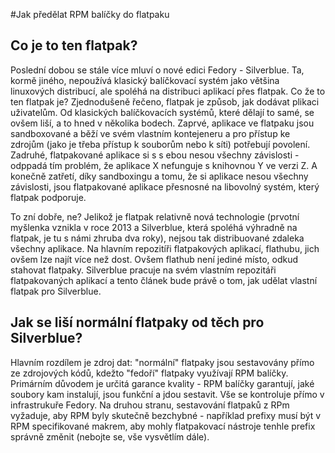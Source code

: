 #Jak předělat RPM balíčky do flatpaku

## Co je to ten flatpak?

Poslední dobou se stále více mluví o nové edici Fedory - Silverblue. Ta, kormě jiného, nepoužívá klasický balíčkovací systém jako většina linuxových distribucí, ale spoléhá na distribuci aplikací přes flatpak. Co že to ten flatpak je? Zjednodušeně řečeno, flatpak je způsob, jak dodávat plikaci uživatelům. Od klasických balíčkovacích systémů, které dělají to samé, se ovšem liší, a to hned v několika bodech. 
Zaprvé, aplikace ve flatpaku jsou sandboxované a běží ve svém vlastním kontejeneru a pro přístup ke zdrojům (jako je třeba přístup k souborům nebo k síti) potřebují povolení. Zadruhé, flatpakované aplikace si s s ebou nesou všechny závislosti - odppadá tím problém, že aplikace X nefunguje s knihovnou Y ve verzi Z. A konečně zatřetí, díky sandboxingu a tomu, že si aplikace nesou všechny závislosti, jsou flatpakované aplikace přesnosné na libovolný systém, který flatpak podporuje.  

To zní dobře, ne? Jelikož je flatpak relativně nová technologie (prvotní myšlenka vznikla v roce 2013 a Silverblue, která spoléhá výhradně na flatpak, je tu s námi zhruba dva roky), nejsou tak distribuované zdaleka všechny aplikace. Na hlavním repozitíři flatpakových aplikací, flathubu, jich ovšem lze najít více než dost. Ovšem flathub není jediné místo, odkud stahovat flatpaky. Silverblue pracuje na svém vlastním repozitáři flatpakovaných aplikací a tento článek bude právě o tom, jak udělat vlastní flatpak pro Silverblue.

## Jak se liší normální flatpaky od těch pro Silverblue?

Hlavním rozdílem je zdroj dat: "normální" flatpaky jsou sestavovány přímo ze zdrojových kódů, kdežto "fedoří" flatpaky využívají RPM balíčky. Primárním důvodem je určitá garance kvality - RPM balíčky garantují, jaké soubory kam instalují, jsou funkční a jdou sestavit. Vše se kontroluje přímo v infrastrukuře Fedory. Na druhou stranu, sestavování flatpaků z RPm vyžaduje, aby RPM byly skutečně bezchybné - například prefixy musí být v RPM specifikované makrem, aby mohly flatpakovací nástroje tenhle prefix správně změnit (nebojte se, vše vysvětlím dále). 
 